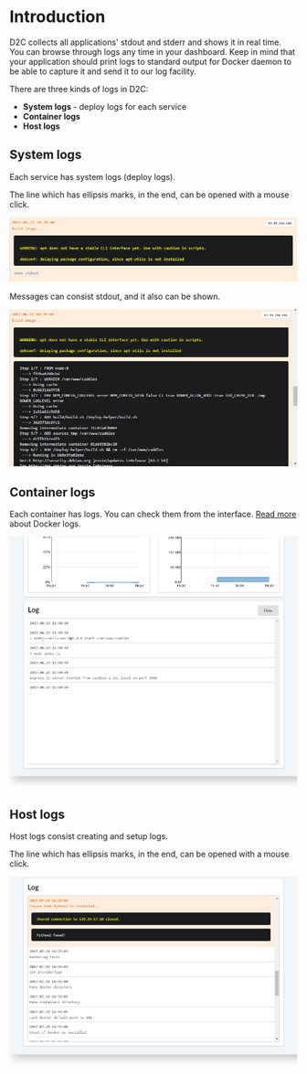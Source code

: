 # Introduction

D2C collects all applications' stdout and stderr and shows it in real time. You can browse through logs any time in your dashboard. Keep in mind that your application should print logs to standard output for Docker daemon to be able to capture it and send it to our log facility.

There are three kinds of logs in D2C:

- **System logs** - deploy logs for each service
- **Container logs**
- **Host logs**

## System logs

Each service has system logs (deploy logs).

The line which has ellipsis marks, in the end, can be opened with a mouse click.

![Build log](../img/build_log.png)

Messages can consist stdout, and it also can be shown.

![Stdout log](../img/stdout.png)

## Container logs

<!--нужно больше инфы (спросить у Паши)-->

Each container has logs. You can check them from the interface. [Read more](https://docs.docker.com/engine/admin/logging/view_container_logs/) about Docker logs.

![Container log](../img/containers_logs.png)

## Host logs

Host logs consist creating and setup logs.

The line which has ellipsis marks, in the end, can be opened with a mouse click.

![Host log](../img/host_logs.png)
